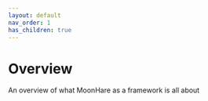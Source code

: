 ```yaml
---
layout: default
nav_order: 1
has_children: true
---
```

# Overview

An overview of what MoonHare as a framework is all about
